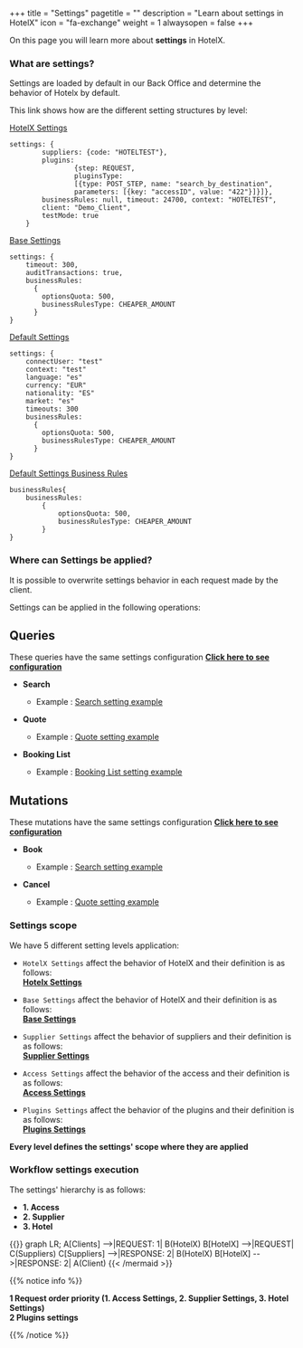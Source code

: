 +++
title = "Settings"
pagetitle = ""
description = "Learn about settings in HotelX"
icon = "fa-exchange"
weight = 1
alwaysopen = false
+++

On this page you will learn more about **settings** in HotelX. 

### What are settings?

Settings are loaded by default in our Back Office and determine the behavior of Hotelx by default.

This link shows how are the different setting structures by level: 

[HotelX Settings](/hotelx/reference/inputobjects/hotelsettingsinput/)

```
settings: {
        suppliers: {code: "HOTELTEST"}, 
        plugins: 
                {step: REQUEST, 
                pluginsType: 
                [{type: POST_STEP, name: "search_by_destination", 
                parameters: [{key: "accessID", value: "422"}]}]}, 
        businessRules: null, timeout: 24700, context: "HOTELTEST", 
        client: "Demo_Client", 
        testMode: true
    }
```

[Base Settings](/hotelx/reference/inputobjects/basesettingsinput/)

```
settings: {
    timeout: 300, 
    auditTransactions: true, 
    businessRules: 
      {
        optionsQuota: 500,
        businessRulesType: CHEAPER_AMOUNT
      }  
}
```

[Default Settings](/hotelx/reference/inputobjects/defaultsettingsinput/)

```
settings: {
    connectUser: "test"
    context: "test"
    language: "es"
    currency: "EUR"
    nationality: "ES"
    market: "es"
    timeouts: 300
    businessRules: 
      {
        optionsQuota: 500,
        businessRulesType: CHEAPER_AMOUNT
      }  
}
```

[Default Settings Business Rules](/hotelx/reference/inputobjects/businessrulesinput/)

```
businessRules{
    businessRules: 
        {
            optionsQuota: 500,
            businessRulesType: CHEAPER_AMOUNT
        }  
}
``` 

### Where can Settings be applied?

It is possible to overwrite settings behavior in each request made by the client.

Settings can be applied in the following operations:

## Queries

These queries have the same settings configuration [**Click here to see configuration**](/hotelx/reference/inputobjects/hotelsettingsinput/)

* **Search**

    * Example : [Search setting example](/hotelx/quickstart#search)

* **Quote**

    * Example : [Quote setting example](/hotelx/quickstart#quote)

* **Booking List**

    * Example : [Booking List setting example](/hotelx/quickstart#bookinglist)

## Mutations

These mutations have the same settings configuration [**Click here to see configuration**](/hotelx/reference/inputobjects/hotelsettingsinput/)

* **Book**

    * Example : [Search setting example](/hotelx/quickstart#search)

* **Cancel**

    * Example : [Quote setting example](/hotelx/quickstart#quote)

### Settings scope

We have 5 different setting levels application:

* `HotelX Settings` affect the behavior of HotelX and their definition is as follows:  
  [**Hotelx Settings**](/hotelx/reference/inputobjects/hotelbaseinput/)  

* `Base Settings` affect the behavior of HotelX and their definition is as follows:  
  [**Base Settings**](/hotelx/reference/inputobjects/settingsbaseinput/) 

* `Supplier Settings` affect the behavior of suppliers and their definition is as follows:  
  [**Supplier Settings**](/hotelx/reference/inputobjects/settingsbaseinput/)  

* `Access Settings` affect the behavior of the access and their definition is as follows:  
  [**Access Settings**](/hotelx/reference/inputobjects/settingsbaseinput/)  

* `Plugins Settings` affect the behavior of the plugins and their definition is as follows:  
  [**Plugins Settings**](/hotelx/reference/inputobjects/pluginstepinput/)  

**Every level defines the settings' scope where they are applied**

### Workflow settings execution 

The settings' hierarchy is as follows:

*   **1. Access**
*   **2. Supplier**
*   **3. Hotel**

{{<mermaid align="left">}}
graph LR;
    A[Clients] -->|REQUEST: 1| B(HotelX)
    B[HotelX] -->|REQUEST| C(Suppliers)
    C[Suppliers] -->|RESPONSE: 2| B(HotelX)
    B[HotelX] -->|RESPONSE: 2| A(Client)
{{< /mermaid >}}

{{% notice info %}}

**1 Request order priority (1. Access Settings, 2. Supplier Settings, 3. Hotel Settings)**  
**2 Plugins settings**

{{% /notice %}}
